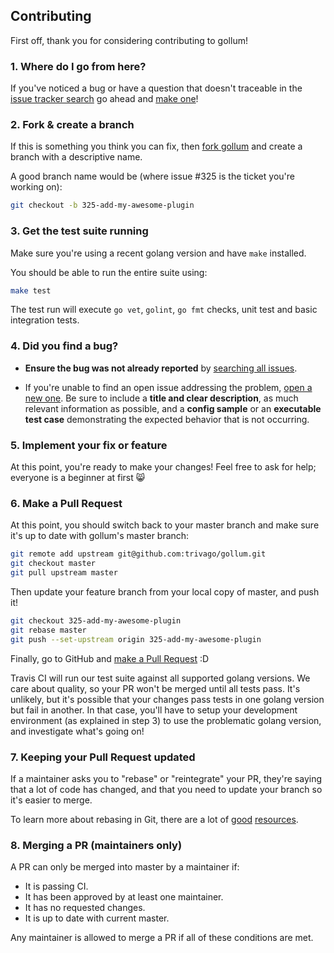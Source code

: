 ## Contributing

First off, thank you for considering contributing to gollum!

### 1. Where do I go from here?

If you've noticed a bug or have a question that doesn't traceable in the
[issue tracker search](https://github.com/trivago/gollum/issues?q=something)
go ahead and [make one](https://github.com/trivago/gollum/issues/new)!

### 2. Fork & create a branch

If this is something you think you can fix, then
[fork gollum](https://help.github.com/articles/fork-a-repo)
and create a branch with a descriptive name.

A good branch name would be (where issue #325 is the ticket you're working on):

```sh
git checkout -b 325-add-my-awesome-plugin
```

### 3. Get the test suite running

Make sure you're using a recent golang version and have `make` installed.

You should be able to run the entire suite using:

```sh
make test
```

The test run will execute `go vet`, `golint`, `go fmt` checks, unit test and basic integration tests.

### 4. Did you find a bug?

* **Ensure the bug was not already reported** by [searching all
  issues](https://github.com/gollum/trivago/issues?q=).

* If you're unable to find an open issue addressing the problem, [open a new
  one](https://github.com/trivago/gollum/issues/new).  Be sure to
  include a **title and clear description**, as much relevant information as
  possible, and a **config sample** or an **executable test case** demonstrating
  the expected behavior that is not occurring.

### 5. Implement your fix or feature

At this point, you're ready to make your changes! Feel free to ask for help;
everyone is a beginner at first :smile_cat:

### 6. Make a Pull Request

At this point, you should switch back to your master branch and make sure it's
up to date with gollum's master branch:

```sh
git remote add upstream git@github.com:trivago/gollum.git
git checkout master
git pull upstream master
```

Then update your feature branch from your local copy of master, and push it!

```sh
git checkout 325-add-my-awesome-plugin
git rebase master
git push --set-upstream origin 325-add-my-awesome-plugin
```

Finally, go to GitHub and
[make a Pull Request](https://help.github.com/articles/creating-a-pull-request)
:D

Travis CI will run our test suite against all supported golang versions. We care
about quality, so your PR won't be merged until all tests pass. It's unlikely,
but it's possible that your changes pass tests in one golang version but fail in
another. In that case, you'll have to setup your development environment (as
explained in step 3) to use the problematic golang version, and investigate
what's going on!

### 7. Keeping your Pull Request updated

If a maintainer asks you to "rebase" or "reintegrate" your PR, they're saying that a lot of code
has changed, and that you need to update your branch so it's easier to merge.

To learn more about rebasing in Git, there are a lot of
[good](http://git-scm.com/book/en/Git-Branching-Rebasing)
[resources](https://help.github.com/articles/interactive-rebase).

### 8. Merging a PR (maintainers only)

A PR can only be merged into master by a maintainer if:

* It is passing CI.
* It has been approved by at least one maintainer.
* It has no requested changes.
* It is up to date with current master.

Any maintainer is allowed to merge a PR if all of these conditions are
met.